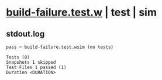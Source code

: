 # [build-failure.test.w](../../../../../../tests/sdk_tests/container/build-failure.test.w) | test | sim

## stdout.log
```log
pass ─ build-failure.test.wsim (no tests)

Tests (0)
Snapshots 1 skipped
Test Files 1 passed (1)
Duration <DURATION>
```

